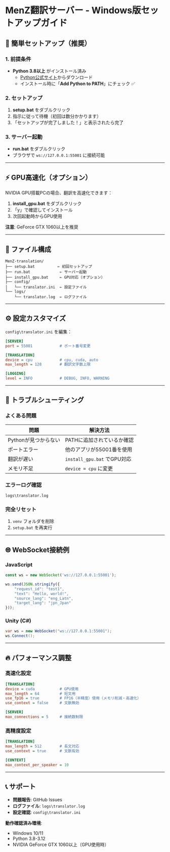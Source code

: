 # MenZ翻訳サーバー - Windows版セットアップガイド

## 🚀 簡単セットアップ（推奨）

### 1. 前提条件
- **Python 3.8以上** がインストール済み
  - [Python公式サイト](https://www.python.org/downloads/windows/)からダウンロード
  - インストール時に「**Add Python to PATH**」にチェック ✅

### 2. セットアップ
1. **setup.bat** をダブルクリック
2. 指示に従って待機（初回は数分かかります）
3. 「セットアップが完了しました！」と表示されたら完了

### 3. サーバー起動
- **run.bat** をダブルクリック
- ブラウザで `ws://127.0.0.1:55001` に接続可能

---

## ⚡ GPU高速化（オプション）

NVIDIA GPU搭載PCの場合、翻訳を高速化できます：

1. **install_gpu.bat** をダブルクリック
2. 「y」で確認してインストール
3. 次回起動時からGPU使用

**注意**: GeForce GTX 1060以上を推奨

---

## 📁 ファイル構成

```
MenZ-translation/
├── setup.bat          ← 初回セットアップ
├── run.bat             ← サーバー起動
├── install_gpu.bat     ← GPU対応（オプション）
├── config/
│   └── translator.ini  ← 設定ファイル
└── logs/
    └── translator.log  ← ログファイル
```

---

## ⚙️ 設定カスタマイズ

`config\translator.ini` を編集：

```ini
[SERVER]
port = 55001            # ポート番号変更

[TRANSLATION]
device = cpu            # cpu, cuda, auto
max_length = 128        # 翻訳文字数上限

[LOGGING]
level = INFO            # DEBUG, INFO, WARNING
```

---

## 🔧 トラブルシューティング

### よくある問題

| 問題 | 解決方法 |
|------|----------|
| Pythonが見つからない | PATHに追加されているか確認 |
| ポートエラー | 他のアプリが55001番を使用 |
| 翻訳が遅い | `install_gpu.bat` でGPU対応 |
| メモリ不足 | `device = cpu` に変更 |

### エラーログ確認
```
logs\translator.log
```

### 完全リセット
1. `venv` フォルダを削除
2. `setup.bat` を再実行

---

## 🌐 WebSocket接続例

### JavaScript
```javascript
const ws = new WebSocket('ws://127.0.0.1:55001');

ws.send(JSON.stringify({
    "request_id": "test1",
    "text": "Hello, world!",
    "source_lang": "eng_Latn",
    "target_lang": "jpn_Jpan"
}));
```

### Unity (C#)
```csharp
var ws = new WebSocket("ws://127.0.0.1:55001");
ws.Connect();
```

---

## 🔥 パフォーマンス調整

### 高速化設定
```ini
[TRANSLATION]
device = cuda           # GPU使用
max_length = 64         # 短文用
use_fp16 = true         # FP16（半精度）使用（メモリ削減・高速化）
use_context = false     # 文脈無効

[SERVER]
max_connections = 5     # 接続数制限
```

### 高精度設定
```ini
[TRANSLATION]
max_length = 512        # 長文対応
use_context = true      # 文脈有効

[CONTEXT]
max_context_per_speaker = 10
```

---

## 📞 サポート

- **問題報告**: GitHub Issues
- **ログファイル**: `logs\translator.log`
- **設定確認**: `config\translator.ini`

**動作確認済み環境**:
- Windows 10/11
- Python 3.8-3.12
- NVIDIA GeForce GTX 1060以上（GPU使用時） 